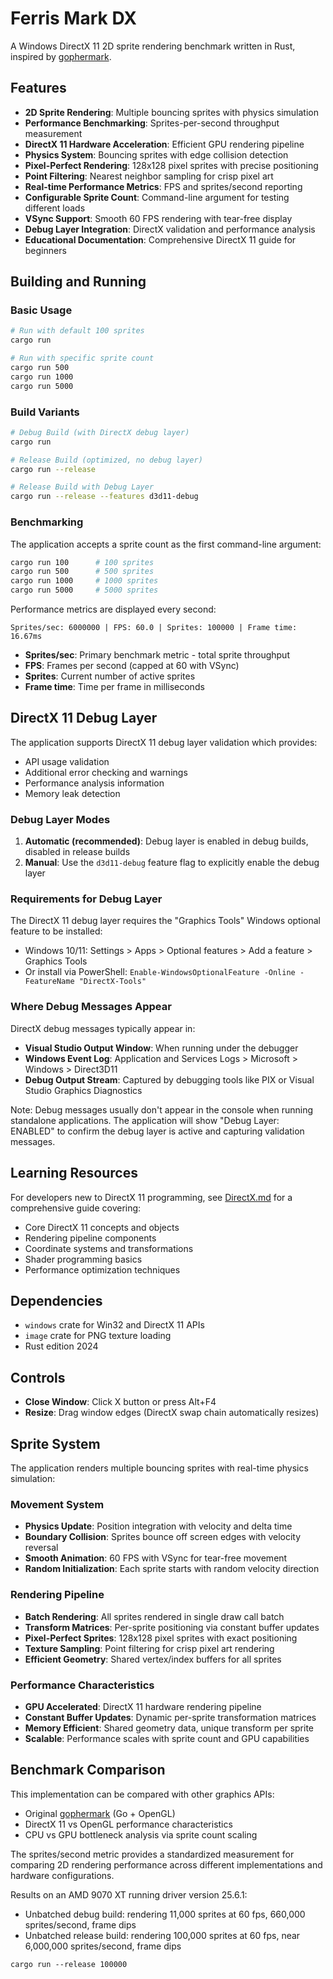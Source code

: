 # Ferris Mark DX

A Windows DirectX 11 2D sprite rendering benchmark written in Rust, inspired by [gophermark](https://github.com/unitoftime/experiments/tree/master/gophermark).

## Features

- **2D Sprite Rendering**: Multiple bouncing sprites with physics simulation
- **Performance Benchmarking**: Sprites-per-second throughput measurement
- **DirectX 11 Hardware Acceleration**: Efficient GPU rendering pipeline
- **Physics System**: Bouncing sprites with edge collision detection
- **Pixel-Perfect Rendering**: 128x128 pixel sprites with precise positioning
- **Point Filtering**: Nearest neighbor sampling for crisp pixel art
- **Real-time Performance Metrics**: FPS and sprites/second reporting
- **Configurable Sprite Count**: Command-line argument for testing different loads
- **VSync Support**: Smooth 60 FPS rendering with tear-free display
- **Debug Layer Integration**: DirectX validation and performance analysis
- **Educational Documentation**: Comprehensive DirectX 11 guide for beginners

## Building and Running

### Basic Usage
```bash
# Run with default 100 sprites
cargo run

# Run with specific sprite count
cargo run 500
cargo run 1000
cargo run 5000
```

### Build Variants
```bash
# Debug Build (with DirectX debug layer)
cargo run

# Release Build (optimized, no debug layer)
cargo run --release

# Release Build with Debug Layer
cargo run --release --features d3d11-debug
```

### Benchmarking
The application accepts a sprite count as the first command-line argument:
```bash
cargo run 100      # 100 sprites
cargo run 500      # 500 sprites
cargo run 1000     # 1000 sprites
cargo run 5000     # 5000 sprites
```

Performance metrics are displayed every second:
```
Sprites/sec: 6000000 | FPS: 60.0 | Sprites: 100000 | Frame time: 16.67ms
```

- **Sprites/sec**: Primary benchmark metric - total sprite throughput
- **FPS**: Frames per second (capped at 60 with VSync)
- **Sprites**: Current number of active sprites
- **Frame time**: Time per frame in milliseconds

## DirectX 11 Debug Layer

The application supports DirectX 11 debug layer validation which provides:
- API usage validation
- Additional error checking and warnings
- Performance analysis information
- Memory leak detection

### Debug Layer Modes

1. **Automatic (recommended)**: Debug layer is enabled in debug builds, disabled in release builds
2. **Manual**: Use the `d3d11-debug` feature flag to explicitly enable the debug layer

### Requirements for Debug Layer

The DirectX 11 debug layer requires the "Graphics Tools" Windows optional feature to be installed:
- Windows 10/11: Settings > Apps > Optional features > Add a feature > Graphics Tools
- Or install via PowerShell: `Enable-WindowsOptionalFeature -Online -FeatureName "DirectX-Tools"`

### Where Debug Messages Appear

DirectX debug messages typically appear in:
- **Visual Studio Output Window**: When running under the debugger
- **Windows Event Log**: Application and Services Logs > Microsoft > Windows > Direct3D11
- **Debug Output Stream**: Captured by debugging tools like PIX or Visual Studio Graphics Diagnostics

Note: Debug messages usually don't appear in the console when running standalone applications. The application will show "Debug Layer: ENABLED" to confirm the debug layer is active and capturing validation messages.

## Learning Resources

For developers new to DirectX 11 programming, see [DirectX.md](DirectX.md) for a comprehensive guide covering:
- Core DirectX 11 concepts and objects
- Rendering pipeline components
- Coordinate systems and transformations
- Shader programming basics
- Performance optimization techniques

## Dependencies

- `windows` crate for Win32 and DirectX 11 APIs
- `image` crate for PNG texture loading
- Rust edition 2024

## Controls

- **Close Window**: Click X button or press Alt+F4
- **Resize**: Drag window edges (DirectX swap chain automatically resizes)

## Sprite System

The application renders multiple bouncing sprites with real-time physics simulation:

### Movement System
- **Physics Update**: Position integration with velocity and delta time
- **Boundary Collision**: Sprites bounce off screen edges with velocity reversal
- **Smooth Animation**: 60 FPS with VSync for tear-free movement
- **Random Initialization**: Each sprite starts with random velocity direction

### Rendering Pipeline
- **Batch Rendering**: All sprites rendered in single draw call batch
- **Transform Matrices**: Per-sprite positioning via constant buffer updates
- **Pixel-Perfect Sprites**: 128x128 pixel sprites with exact positioning
- **Texture Sampling**: Point filtering for crisp pixel art rendering
- **Efficient Geometry**: Shared vertex/index buffers for all sprites

### Performance Characteristics
- **GPU Accelerated**: DirectX 11 hardware rendering pipeline
- **Constant Buffer Updates**: Dynamic per-sprite transformation matrices
- **Memory Efficient**: Shared geometry data, unique transform per sprite
- **Scalable**: Performance scales with sprite count and GPU capabilities

## Benchmark Comparison

This implementation can be compared with other graphics APIs:
- Original [gophermark](https://github.com/unitoftime/experiments/tree/master/gophermark) (Go + OpenGL)
- DirectX 11 vs OpenGL performance characteristics
- CPU vs GPU bottleneck analysis via sprite count scaling

The sprites/second metric provides a standardized measurement for comparing 2D rendering performance across different implementations and hardware configurations.

Results on an AMD 9070 XT running driver version 25.6.1:

* Unbatched debug build:  rendering 11,000 sprites at 60 fps, 660,000 sprites/second, frame dips
* Unbatched release build: rendering 100,000 sprites at 60 fps, near 6,000,000 sprites/second, frame dips

```
cargo run --release 100000
```
